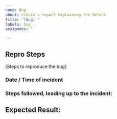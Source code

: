 ```yaml
---
name: Bug
about: Create a report explaining the defect
title: "[Bug] "
labels: bug
assignees: ''

---
```


## Repro Steps
[Steps to reproduce the bug]

### Date / Time of incident

### Steps followed, leading up to the incident:

## Expected Result:
